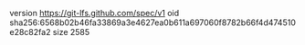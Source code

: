 version https://git-lfs.github.com/spec/v1
oid sha256:6568b02b46fa33869a3e4627ea0b611a697060f8782b66f4d474510e28c82fa2
size 2585
